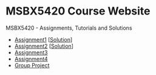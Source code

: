 # MSBX5420 Course Website

MSBX5420 - Assignments, Tutorials and Solutions

* [Assignment1](/assignments/assignment1.html) [[Solution](/assignments/assignment1_solutions.html)]
* [Assignment2](/assignments/assignment2.html) [[Solution](/notebooks/assignment2_notebook/assignment2_solutions.ipynb)]
* [Assignment3](/assignments/assignment3.html)
* [Assignment4](/assignments/assignment4.html)
* [Group Project](project.html)

